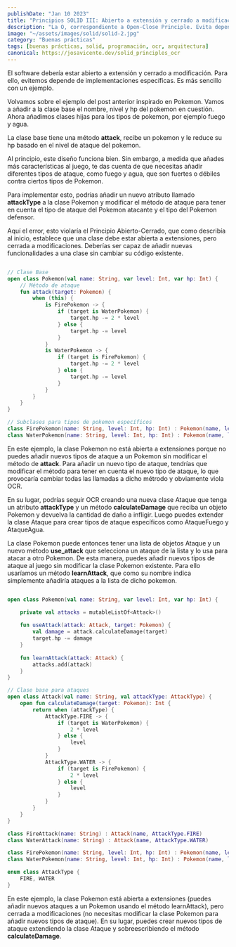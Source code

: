 ```yaml
---
publishDate: "Jan 10 2023"
title: "Principios SOLID III: Abierto a extensión y cerrado a modificación"
description: "La O, correspondiente a Open-Close Principle. Evita depender de implementaciones concretas."
image: "~/assets/images/solid/solid-2.jpg"
category: "Buenas prácticas"
tags: [buenas prácticas, solid, programación, ocr, arquitectura]
canonical: https://josavicente.dev/solid_principles_ocr
---
```


El software debería estar abierto a extensión y cerrado a modificación. Para ello, evitemos depende de implementaciones específicas. Es más sencillo con un ejemplo.

Volvamos sobre el ejemplo del post anterior inspirado en Pokemon. 
Vamos a añadir a la clase base el nombre, nivel y hp del pokemon en cuestión. Ahora añadimos clases hijas para los tipos de pokemon, por ejemplo fuego y agua.

La clase base tiene una método **attack**, recibe un pokemon y le reduce su hp basado en el nivel de ataque del pokemon.

Al principio, este diseño funciona bien. Sin embargo, a medida que añades más características al juego, te das cuenta de que necesitas añadir diferentes tipos de ataque, como fuego y agua, que son fuertes o débiles contra ciertos tipos de Pokemon.

Para implementar esto, podrías añadir un nuevo atributo llamado **attackType** a la clase Pokemon y modificar el método de ataque para tener en cuenta el tipo de ataque del Pokemon atacante y el tipo del Pokemon defensor.

Aquí el error, esto violaría el Principio Abierto-Cerrado, que como describía al inicio, establece que una clase debe estar abierta a extensiones, pero cerrada a modificaciones. Deberías ser capaz de añadir nuevas funcionalidades a una clase sin cambiar su código existente.

```kotlin

// Clase Base
open class Pokemon(val name: String, var level: Int, var hp: Int) {
    // Método de ataque
    fun attack(target: Pokemon) {
        when (this) {
            is FirePokemon -> {
                if (target is WaterPokemon) {
                    target.hp -= 2 * level
                } else {
                    target.hp -= level
                }
            }
            is WaterPokemon -> {
                if (target is FirePokemon) {
                    target.hp -= 2 * level
                } else {
                    target.hp -= level
                }
            }
        }
    }
}

// Subclases para tipos de pokemon específicos
class FirePokemon(name: String, level: Int, hp: Int) : Pokemon(name, level, hp)
class WaterPokemon(name: String, level: Int, hp: Int) : Pokemon(name, level, hp)
```

En este ejemplo, la clase Pokemon no está abierta a extensiones porque no puedes añadir nuevos tipos de ataque a un Pokemon sin modificar el método de **attack**. Para añadir un nuevo tipo de ataque, tendrías que modificar el método para tener en cuenta el nuevo tipo de ataque, lo que provocaría cambiar todas las llamadas a dicho métrodo y obviamente viola OCR. 

En su lugar, podrías seguir OCR creando una nueva clase Ataque que tenga un atributo **attackType** y un método **calculateDamage** que reciba un objeto Pokemon y devuelva la cantidad de daño a infligir. Luego puedes extender la clase Ataque para crear tipos de ataque específicos como AtaqueFuego y AtaqueAgua.

La clase Pokemon puede entonces tener una lista de objetos Ataque y un nuevo método **use_attack** que selecciona un ataque de la lista y lo usa para atacar a otro Pokemon. De esta manera, puedes añadir nuevos tipos de ataque al juego sin modificar la clase Pokemon existente. Para ello usaríamos un método **learnAttack**, que como su nombre indica simplemente añadiría ataques a la lista de dicho pokemon.


```kotlin

open class Pokemon(val name: String, var level: Int, var hp: Int) {

    private val attacks = mutableListOf<Attack>()
    
    fun useAttack(attack: Attack, target: Pokemon) {
        val damage = attack.calculateDamage(target)
        target.hp -= damage
    }
    
    fun learnAttack(attack: Attack) {
        attacks.add(attack)
    }
}

// Clase base para ataques
open class Attack(val name: String, val attackType: AttackType) {
    open fun calculateDamage(target: Pokemon): Int {
        return when (attackType) {
            AttackType.FIRE -> {
                if (target is WaterPokemon) {
                    2 * level
                } else {
                    level
                }
            }
            AttackType.WATER -> {
                if (target is FirePokemon) {
                    2 * level
                } else {
                    level
                }
            }
        }
    }
}

class FireAttack(name: String) : Attack(name, AttackType.FIRE)
class WaterAttack(name: String) : Attack(name, AttackType.WATER)

class FirePokemon(name: String, level: Int, hp: Int) : Pokemon(name, level, hp)
class WaterPokemon(name: String, level: Int, hp: Int) : Pokemon(name, level, hp)

enum class AttackType {
    FIRE, WATER
}
```

En este ejemplo, la clase Pokemon está abierta a extensiones (puedes añadir nuevos ataques a un Pokemon usando el método learnAttack), pero cerrada a modificaciones (no necesitas modificar la clase Pokemon para añadir nuevos tipos de ataque). En su lugar, puedes crear nuevos tipos de ataque extendiendo la clase Ataque y sobreescribiendo el método **calculateDamage**.